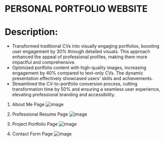 # PERSONAL PORTFOLIO WEBSITE

# Description:
- Transformed traditional CVs into visually engaging portfolios, boosting user engagement by 30% through detailed visuals. This approach enhanced the appeal of professional profiles, making them more impactful and comprehensive.  
- Optimized portfolio content with high-quality images, increasing engagement by 40% compared to text-only CVs. The dynamic presentation effectively showcased users' skills and achievements.  
- Streamlined the CV-to-portfolio conversion process, cutting transformation time by 50% and ensuring a seamless user experience, elevating professional branding and accessibility.

1. About Me Page
![image](https://github.com/user-attachments/assets/0f4f47c4-8687-4ac4-a8f8-6998f6a79566)

2. Professional Resume Page
![image](https://github.com/user-attachments/assets/877aa593-2ac4-4e5f-92c7-4959844e0807)

3. Project Portfolio Page
![image](https://github.com/user-attachments/assets/9c3c0c57-cee2-4c9f-9ed3-5a67c3869e8f)

4. Contact Form Page
![image](https://github.com/user-attachments/assets/6b58ba24-c8fc-43e2-9956-1ca1824bb654)
